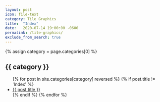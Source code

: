 ```yaml
---
layout: post
icon: file-text
category: Tile Graphics
title:  "Index"
date:   2020-07-14 19:00:00 -0600
permalink: /tile-graphics/
exclude_from_search: true
---
```


{% assign category = page.categories[0] %}

## {{ category }}

<ul>
    {% for post in site.categories[category] reversed %}
        {% if post.title != 'Index' %}
        <li><a href='{{ post.url }}'>{{ post.title }}</a></li>
        {% endif %}
    {% endfor %}
</ul>
